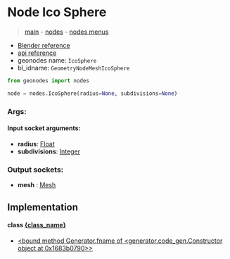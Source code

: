 # Node Ico Sphere

> [main](../structure.md) - [nodes](nodes.md) - [nodes menus](nodes_menus.md)

- [Blender reference](https://docs.blender.org/manual/en/latest/modeling/geometry_nodes/mesh_primitives/icosphere.html)
- [api reference](https://docs.blender.org/api/current/bpy.types.GeometryNodeMeshIcoSphere.html)
- geonodes name: `IcoSphere`
- bl_idname: `GeometryNodeMeshIcoSphere`

```python
from geonodes import nodes

node = nodes.IcoSphere(radius=None, subdivisions=None)
```

### Args:

#### Input socket arguments:

- **radius**: [Float](Float.md)
- **subdivisions**: [Integer](Integer.md)

### Output sockets:

- **mesh** : [Mesh](Mesh.md)

## Implementation

#### class [{class_name}]({class_name}.md)

 - [<bound method Generator.fname of <generator.code_gen.Constructor object at 0x1683b0790>>](Mesh.md#IcoSphere-classmethod)
